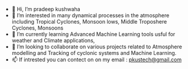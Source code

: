 - 👋 Hi, I’m pradeep kushwaha 
- 👀 I’m interested in many dynamical processes in the atmosphere including Tropical Cyclones, Monsoon lows, Middle Troposhere Cyclones, Monsoons 
- 🌱 I’m currently learning Advanced Machine Learning tools usful for weather and Climate applications, 
- 💞️ I’m looking to collaborate on various projects related to Atmosphere modelling and Tracking of cyclonic systems and Machine Learning. 
- 📫 If intrested you can contect on on my email : pkustech@gmail.com 

<!---
pradeepkus/pradeepkus is a ✨ special ✨ repository because its `README.md` (this file) appears on your GitHub profile.
You can click the Preview link to take a look at your changes.
Please Contect me on : pkustech@gmail.com 
--->

